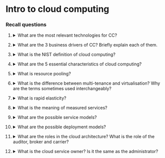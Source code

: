 # Intro to cloud computing

### Recall questions


1. <details markdown=1><summary markdown="span"> What are the most relevant technologies for CC? </summary>
    
    \
    Techs:
    - Virtualization: hardware (VMs) or software/application (containers)
    - Web 2.0: platform for web applications like Google Docs
    - Service orientation: 

</details>


2. <details markdown=1><summary markdown="span"> What are the 3 business drivers of CC? Briefly explain each of them. </summary>
    
    \
    Business drivers:
    - ==capacity planning==: provide the right capacity when needed, the strategy can be ==lag=, ==lead== or ==match==;
    - ==cost reduction==: mostly the cost for personnel mantaining the infrastructure;
    - ==organizational agility==

</details>

3. <details markdown=1><summary markdown="span"> What is the NIST definition of cloud computing? </summary>
    
    \
    Model for enabling ==ubiquitous, convenient, on-demand network access to a shared pool of computing resources== that can be rapidly provisioned and released with minimal management/interaction.

</details>

4. <details markdown=1><summary markdown="span"> What are the 5 essential characteristics of cloud computing?</summary>
    
    \
    Characteristics:
    - on demand self-service: user can satisfy his needs on his own whenever needed;
    - broad network access;
    - resource pooling;
    - rapid elasticity
    - measured services

</details>

5. <details markdown=1><summary markdown="span"> What is resource pooling? </summary>
    
    \
    Computing resources are pooled to serve customers in a multi-tenant model. This model is possible through virtualization.

</details>

6. <details markdown=1><summary markdown="span"> What is the difference between multi-tenance and virtualisation? Why are the terms sometimes used interchangeably? </summary>
    
    \
    ![](./static/CLD/cld1.png) \
    Sometimes multitenancy can be also be used to refer to users using their own virtualised environment running on the same bare metal.
    
</details>

7. <details markdown=1><summary markdown="span"> What is rapid elasticity? </summary>
    
    \
    It is another way of naming ==scalability==, the degree to which a system is able to adapt to workload changes in an automatic manner,
    such that the available resources match the current demand.

</details>

8. <details markdown=1><summary markdown="span"> What is the meaning of measured services? </summary>
    
    \
    Ability for both the customer and the cloud provider to measure various aspects of services offered.

</details>

9. <details markdown=1><summary markdown="span"> What are the possible service models? </summary>
    
    \
    Service models:
    - IaaS: only the infrastructure is provided
    - PaaS: the infrastructure and platforms to deploy apps are provided;
    - SaaS: everything is already configured: infrastructure, platforms and the app themselves.

</details>

10. <details markdown=1><summary markdown="span"> What are the possible deployment models? </summary>
    
    \
    Deployment models:
    - public
    - private: e.g. google VPC
    - hybrid
    - community: the cloud service is provided to a specific community

</details>

11. <details markdown=1><summary markdown="span"> What are the roles in the cloud architecture? What is the role of the auditor, broker and carrier? </summary>
    
    \
    ![](./static/CLD/cld2.png) \
    Important roles:
    - auditor: verifies the authenticity/quality of the services provided;
    - broker: intermediate between provider and consumer, turns high level requests into specific services required to a provider;
    - carrier: provides connectivity and transport between customer and provider.

</details>

12. <details markdown=1><summary markdown="span"> What is the cloud service owner? Is it the same as the administrator? </summary>
    
    \
    Legal owner of the cloud platform. Not necessarily the admin. The legal owner is also a "user" himself of the cloud service, in a sense.

</details>